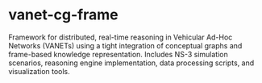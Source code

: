 # vanet-cg-frame
Framework for distributed, real-time reasoning in Vehicular Ad-Hoc Networks (VANETs) using a tight integration of conceptual graphs and frame-based knowledge representation. Includes NS-3 simulation scenarios, reasoning engine implementation, data processing scripts, and visualization tools.
